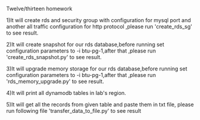 Twelve/thirteen homework

1)It will  create rds and security group with configuration for mysql port and another all traffic configuration for http protocol ,please run 'create_rds_sg' to see result.

2)It will  create snapshot for our rds database,before running set configuration parameters to -i btu-pg-1,after that ,please run 'create_rds_snapshot.py' to see result.

3)It will  upgrade memory storage for our rds database,before running set configuration parameters to -i btu-pg-1,after that ,please run 'rds_memory_upgrade.py' to see result.

4)It will print all dynamodb tables in lab's region.

5)It will get all the records from given table and paste them in txt file, please run following file 'transfer_data_to_file.py' to see result